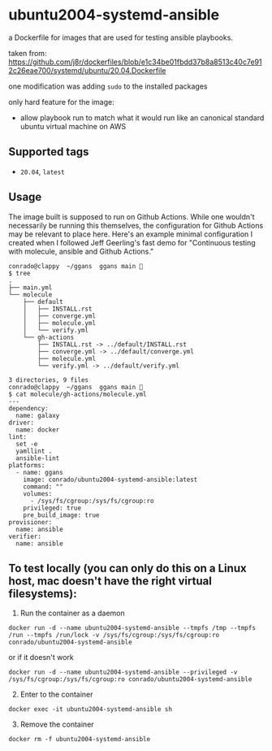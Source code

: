 # ubuntu2004-systemd-ansible

a Dockerfile for images that are used for testing ansible playbooks.

taken from: https://github.com/j8r/dockerfiles/blob/e1c34be01fbdd37b8a8513c40c7e912c26eae700/systemd/ubuntu/20.04.Dockerfile

one modification was adding `sudo` to the installed packages

only hard feature for the image:

- allow playbook run to match what it would run like an canonical standard ubuntu
  virtual machine on AWS

## Supported tags
 - `20.04`, `latest`

## Usage

The image built is supposed to run on Github Actions. While one wouldn't
necessarily be running this themselves, the configuration for Github Actions may
be relevant to place here. Here's an example minimal configuration I created
when I followed Jeff Geerling's fast demo for "Continuous testing with molecule,
ansible and Github Actions."

```
conrado@clappy  ~/ggans  ggans main 🍺
$ tree
.
├── main.yml
└── molecule
    ├── default
    │   ├── INSTALL.rst
    │   ├── converge.yml
    │   ├── molecule.yml
    │   └── verify.yml
    └── gh-actions
        ├── INSTALL.rst -> ../default/INSTALL.rst
        ├── converge.yml -> ../default/converge.yml
        ├── molecule.yml
        └── verify.yml -> ../default/verify.yml

3 directories, 9 files
conrado@clappy  ~/ggans  ggans main 🍺
$ cat molecule/gh-actions/molecule.yml
---
dependency:
  name: galaxy
driver:
  name: docker
lint:
  set -e
  yamllint .
  ansible-lint
platforms:
  - name: ggans
    image: conrado/ubuntu2004-systemd-ansible:latest
    command: ""
    volumes:
      - /sys/fs/cgroup:/sys/fs/cgroup:ro
    privileged: true
    pre_build_image: true
provisioner:
  name: ansible
verifier:
  name: ansible
```

## To test locally (you can only do this on a Linux host, mac doesn't have the right virtual filesystems):

1. Run the container as a daemon

`docker run -d --name ubuntu2004-systemd-ansible --tmpfs /tmp --tmpfs /run --tmpfs /run/lock -v /sys/fs/cgroup:/sys/fs/cgroup:ro conrado/ubuntu2004-systemd-ansible`

or if it doesn't work

`docker run -d --name ubuntu2004-systemd-ansible --privileged -v /sys/fs/cgroup:/sys/fs/cgroup:ro conrado/ubuntu2004-systemd-ansible`

2. Enter to the container

`docker exec -it ubuntu2004-systemd-ansible sh`

3. Remove the container

`docker rm -f ubuntu2004-systemd-ansible`

